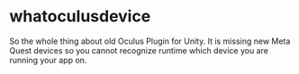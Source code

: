 # whatoculusdevice
So the whole thing about old Oculus Plugin for Unity. It is missing new Meta Quest devices so you cannot recognize runtime which device you are running your app on.

